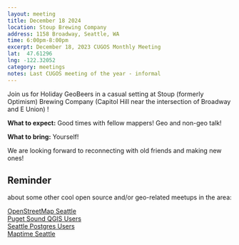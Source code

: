 ```yaml
---
layout: meeting
title: December 18 2024
location: Stoup Brewing Company
address: 1158 Broadway, Seattle, WA
time: 6:00pm-8:00pm
excerpt: December 18, 2023 CUGOS Monthly Meeting
lat:  47.61296
lng: -122.32052
category: meetings
notes: Last CUGOS meeting of the year - informal
---
```

Join us for Holiday GeoBeers in a casual setting at Stoup (formerly Optimism) Brewing Company (Capitol Hill near the intersection of Broadway and E Union) !

**What to expect:** Good times with fellow mappers! Geo and non-geo talk!

**What to bring:**
Yourself!

We are looking forward to reconnecting with old friends and making new ones!

## Reminder 
about some other cool open source and/or geo-related meetups in the area:

[OpenStreetMap Seattle](https://www.meetup.com/OpenStreetMap-Seattle/)  
[Puget Sound QGIS Users](https://www.meetup.com/Puget-Sound-QGIS-Users-Group/)  
[Seattle Postgres Users](https://www.meetup.com/Seattle-Postgres/)  
[Maptime Seattle](https://www.meetup.com/MaptimeSEA/)
